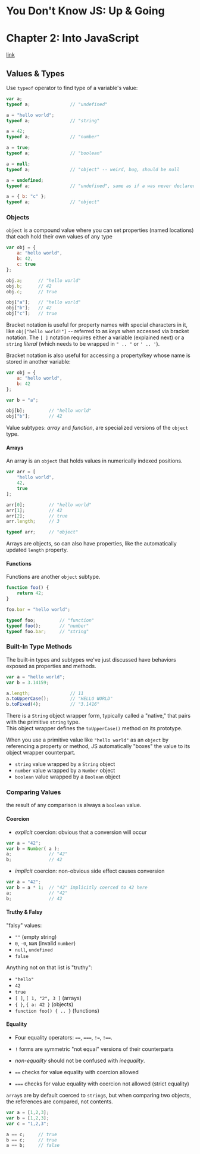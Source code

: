 # You Don't Know JS: Up & Going
# Chapter 2: Into JavaScript
[link](https://github.com/getify/You-Dont-Know-JS/blob/master/up%20%26%20going/ch2.md)

## Values & Types

Use `typeof` operator to find type of a variable's value:

```js
var a;
typeof a;				// "undefined"

a = "hello world";
typeof a;				// "string"

a = 42;
typeof a;				// "number"

a = true;
typeof a;				// "boolean"

a = null;
typeof a;				// "object" -- weird, bug, should be null

a = undefined;
typeof a;				// "undefined", same as if a was never declared

a = { b: "c" };
typeof a;				// "object"
```

### Objects

`object` is a compound value where you can set properties (named locations) that each hold their own values of any type

```js
var obj = {
	a: "hello world",
	b: 42,
	c: true
};

obj.a;		// "hello world"
obj.b;		// 42
obj.c;		// true

obj["a"];	// "hello world"
obj["b"];	// 42
obj["c"];	// true
```

Bracket notation is useful for property names with special characters in it, like `obj["hello world!"]` -- referred to as *keys* when accessed via bracket notation. The `[ ]` notation requires either a variable (explained next) or a `string` *literal* (which needs to be wrapped in `" .. "` or `' .. '`).

Bracket notation is also useful for accessing a property/key whose name is stored in another variable:

```js
var obj = {
	a: "hello world",
	b: 42
};

var b = "a";

obj[b];			// "hello world"
obj["b"];		// 42
```

Value subtypes: *array* and *function*, are specialized versions of the `object` type.

#### Arrays

An array is an `object` that holds values in numerically indexed positions.

```js
var arr = [
	"hello world",
	42,
	true
];

arr[0];			// "hello world"
arr[1];			// 42
arr[2];			// true
arr.length;		// 3

typeof arr;		// "object"
```

Arrays are objects, so can also have properties, like the automatically updated `length` property.

#### Functions

Functions are another `object` subtype.

```js
function foo() {
	return 42;
}

foo.bar = "hello world";

typeof foo;			// "function"
typeof foo();		// "number"
typeof foo.bar;		// "string"
```

### Built-In Type Methods

The built-in types and subtypes we've just discussed have behaviors exposed as properties and methods.

```js
var a = "hello world";
var b = 3.14159;

a.length;				// 11
a.toUpperCase();		// "HELLO WORLD"
b.toFixed(4);			// "3.1416"
```

There is a `String` object wrapper form, typically called a "native," that pairs with the primitive `string` type.  
This object wrapper defines the `toUpperCase()` method on its prototype.  

When you use a primitive value like `"hello world"` as an `object` by referencing a property or method, JS automatically "boxes" the value to its object wrapper counterpart.  

* `string` value wrapped by a `String` object
* `number` value wrapped by a `Number` object
* `boolean` value wrapped by a `Boolean` object

### Comparing Values

the result of any comparison is always a `boolean` value.

#### Coercion

* *explicit* coercion: obvious that a conversion will occur  

```js
var a = "42";
var b = Number( a );
a;				// "42"
b;				// 42
```

* *implicit* coercion: non-obvious side effect causes conversion

```js
var a = "42";
var b = a * 1;	// "42" implicitly coerced to 42 here
a;				// "42"
b;				// 42
```

#### Truthy & Falsy

"falsy" values:

* `""` (empty string)
* `0`, `-0`, `NaN` (invalid `number`)
* `null`, `undefined`
* `false`

Anything not on that list is "truthy":  

* `"hello"`
* `42`
* `true`
* `[ ]`, `[ 1, "2", 3 ]` (arrays)
* `{ }`, `{ a: 42 }` (objects)
* `function foo() { .. }` (functions)

#### Equality

* Four equality operators: `==`, `===`, `!=`, `!==`. 
* `!` forms are symmetric "not equal" versions of their counterparts
* *non-equality* should not be confused with *inequality*.

* `==` checks for value equality with coercion allowed
* `===` checks for value equality with coercion not allowed (strict equality)

`array`s are by default coerced to `string`s, but when comparing two objects, the references are compared, not contents.

```js
var a = [1,2,3];
var b = [1,2,3];
var c = "1,2,3";

a == c;		// true
b == c;		// true
a == b;		// false
```
